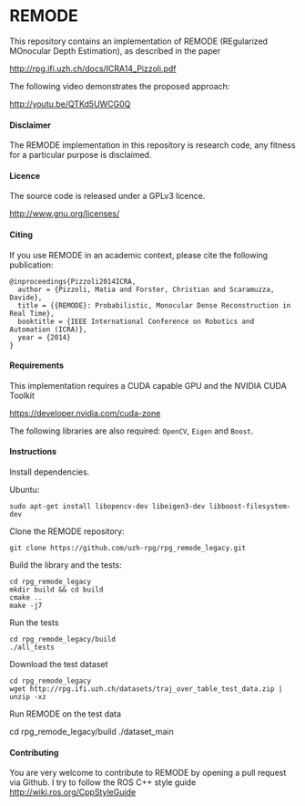 REMODE
===

This repository contains an implementation of REMODE (REgularized MOnocular Depth Estimation), as described in the paper

http://rpg.ifi.uzh.ch/docs/ICRA14_Pizzoli.pdf

The following video demonstrates the proposed approach:

http://youtu.be/QTKd5UWCG0Q

#### Disclaimer

The REMODE implementation in this repository is research code, any fitness for a particular purpose is disclaimed.

#### Licence

The source code is released under a GPLv3 licence.

http://www.gnu.org/licenses/

#### Citing

If you use REMODE in an academic context, please cite the following publication:

    @inproceedings{Pizzoli2014ICRA,
      author = {Pizzoli, Matia and Forster, Christian and Scaramuzza, Davide},
      title = {{REMODE}: Probabilistic, Monocular Dense Reconstruction in Real Time},
      booktitle = {IEEE International Conference on Robotics and Automation (ICRA)},
      year = {2014}
    }

#### Requirements

This implementation requires a CUDA capable GPU and the NVIDIA CUDA Toolkit

https://developer.nvidia.com/cuda-zone

The following libraries are also required: `OpenCV`, `Eigen` and `Boost`.

#### Instructions

Install dependencies.

Ubuntu:
    
    sudo apt-get install libopencv-dev libeigen3-dev libboost-filesystem-dev

Clone the REMODE repository:

    git clone https://github.com/uzh-rpg/rpg_remode_legacy.git

Build the library and the tests:

    cd rpg_remode_legacy
    mkdir build && cd build
    cmake ..
    make -j7

Run the tests

    cd rpg_remode_legacy/build
    ./all_tests

Download the test dataset

    cd rpg_remode_legacy
    wget http://rpg.ifi.uzh.ch/datasets/traj_over_table_test_data.zip | unzip -xz

Run REMODE on the test data

   cd rpg_remode_legacy/build
   ./dataset_main
   
#### Contributing

You are very welcome to contribute to REMODE by opening a pull request via Github.
I try to follow the ROS C++ style guide http://wiki.ros.org/CppStyleGuide
